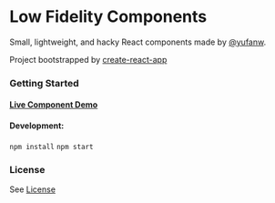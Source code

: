 # Low Fidelity Components

Small, lightweight, and hacky React components made by [@yufanw](https://github.com/yufanw).

Project bootstrapped by [create-react-app](https://github.com/facebook/create-react-app)

### Getting Started

#### [Live Component Demo](https://yufanw.github.io/LoFiComponents)
#### Development:
`npm install`
`npm start`

### License

See [License](https://github.com/yufanw/LoFiComponents/blob/master/LICENSE)
